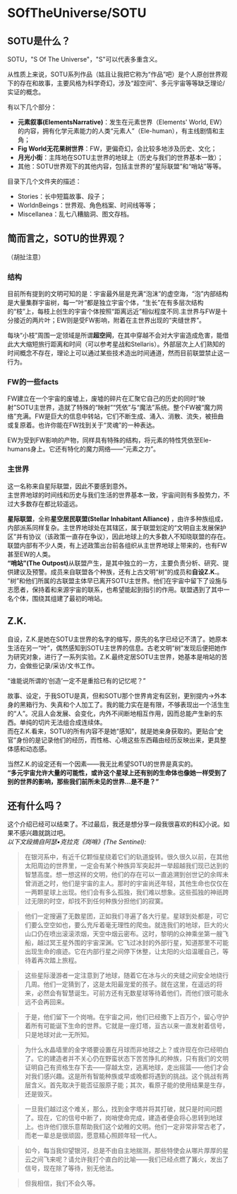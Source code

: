 # SOfTheUniverse/SOTU
## SOTU是什么？
SOTU，"S Of The Universe"，"S"可以代表多重含义。

从性质上来说，SOTU系列作品（姑且让我把它称为“作品”吧）是个人原创世界观下的存在和故事，主要风格为科学奇幻，涉及“超空间”、多元宇宙等等缺乏理论/实证的概念。

有以下几个部分：
- **元素叙事(ElementsNarrative)**：发生在元素世界（Elements' World, EW）的内容，拥有化学元素能力的人类“元素人”（Ele-human），有主线剧情和主角；
- **Fig World无花果树世界**：FW，更偏奇幻，会比较多地涉及历史、文化；
- **月光小街**：主阵地在SOTU主世界的地球上（历史与我们的世界基本一致）；
- 其他：SOTU世界观下的其他内容，包括主世界的“星际联盟”和“哨站”等等。

目录下几个文件夹的描述：
- Stories：长中短篇故事、段子；
- WorldnBeings：世界观、角色档案、时间线等等；
- Miscellanea：乱七八糟脑洞、图文存档。
## 简而言之，SOTU的世界观？
（胡扯注意）
### 结构
目前所有提到的文明可知的是：宇宙最外层是充满“泡沫”的虚空海，“泡”内部结构是大量集群宇宙树，每一“叶”都是独立宇宙个体，“生长”在有多层次结构的“枝”上，每枝上创生的宇宙个体按照“距离远近”相似程度不同.主世界与FW是十分接近的两片叶；EW则是受FW影响，附着在主世界出现的“夹缝世界”。

每块“小枝”周围一定领域是所谓**超空间**，在其中穿越不会对大宇宙造成危害，能借此大大缩短旅行距离和时间（可以参考星战和Stellaris）。外部层次上人们熟知的时间概念不存在，理论上可以通过某些技术造出时间通道，然而目前联盟禁止这一行为。
### FW的一些facts
FW建立在一个宇宙的废墟上，废墟的碎片在汇聚它自己的历史的同时“映射”SOTU主世界，造就了特殊的“映射”“凭依”与“魔法”系统。整个FW被“魔力网络”充满。FW是巨大的信息中转站，它们不断生成、涌入、消散、流失，被扭曲或复原着。也许你能在FW找到关于“灵魂”的一种表达。

EW为受到FW影响的产物，同样具有特殊的结构，将元素的特性凭依至Ele-humans身上。它还有特化的魔力网络——“元素之力”。
### 主世界
这一名称来自星际联盟，因此不要感到意外。<br>
主世界地球的时间线和历史与我们生活的世界基本一致，宇宙间则有多股势力，不过大多数存在都比较遥远。

**星际联盟**，全称**星空居民联盟(Stellar Inhabitant Alliance)**
，由许多种族组成，内部派系同样复杂。主世界地球处在其辖区，属于联盟划定的“文明自主发展保护区”并有协议（该政策一直存在争议），因此地球上的大多数人不知晓联盟的存在。联盟内部有不少人类，有上述政策出台前各组织从主世界地球上带来的，也有FW甚至EW的人类。<br>
<b>“哨站”(The Outpost)</b>从联盟产生，是其中独立的一方，主要负责分析、研究、提供建议及预警。成员来自联盟各个种族，还有上古文明“树”的成员和<b>自设Z.K.</b>。<br>
“树”和他们所属的古联盟主体早已离开SOTU主世界。他们在宇宙中留下了设施与志愿者，保持着和来源宇宙的联系，也希望能起到指引的作用。联盟遇到了其中一名个体，围绕其组建了最初的哨站。
## Z.K.
自设，Z.K.是她在SOTU主世界的名字的缩写，原先的名字已经记不清了。她原本生活在另一“叶”，偶然感知到SOTU主世界的信息。古老文明“树”发现后便把她作为研究对象，进行了一系列实验。Z.K.最终定居SOTU主世界，她基本是哨站的苦力，会做些记录/采访/文书工作。

“谁能说所谓的‘创造’一定不是重拾已有的记忆呢？”

故事、设定，于我SOTU是真，但和SOTU那个世界肯定有区别，更别提内→外本身的黑箱行为、失真和个人加工了。我的能力实在是有限，不够表现出一个活生生的“人”。况且人会发展、会变化，内外不间断地相互作用，因而总能产生新的东西。单纯的切片无法组合成连续体。<br>
而在Z.K.看来，SOTU的所有内容不是她“感知”，就是她亲身获取的。更贴合“史官”身份的是记录他们的经历，而性格、心境这些东西藉由经历反映出来，更具整体感和动态感。

当然Z.K.的设定还有一个因素——我无比希望SOTU的世界是真实的。<br>
**“多元宇宙允许大量的可能性，或许这个星球上还有别的生命体也像她一样受到了别的世界的影响，那些我们前所未见的世界…是不是？”**
## 还有什么吗？
这个介绍已经可以结束了。不过最后，我还是想分享一段我很喜欢的科幻小说。如果不感兴趣就跳过吧。<br>
*以下文段摘自阿瑟•克拉克《岗哨》(The Sentinel):*

>在银河系中，有近千亿颗恒星绕着它们的轨道旋转。很久很久以前，在其他太阳周边的世界里，一定会有某个种族异军突起并一举超越我们现已达到的智慧高度。想一想这样的文明，他们的存在可以一直追溯到创世记的余晖未曾消逝之时，他们是宇宙的主人。那时的宇宙尚还年轻，其他生命也仅仅在一两颗星球上出现。他们会有多么孤独，我们难以想象。这些孤独的神祇跨过无限的时空，却找不到任何种族分担他们的寂寞。

>他们一定搜遍了无数星团，正如我们寻遍了各大行星。星球到处都是，可它们要么空空如也，要么充斥着毫无理性的爬虫。就连我们的地球，巨大的火山口仍在喷出滚滚浓烟，天空中烟云密布。这时，黎明的众神乘坐第一艘飞船，越过冥王星外围的宇宙深渊。它飞过冰封的外部行星，知道那里不可能出现生命的痕迹。它在内部行星之间停下休整，让太阳的火焰温暖自己，等待着再次踏上旅程。

>这些星际漫游者一定注意到了地球，随着它在冰与火的夹缝之间安全地绕行几周。他们一定猜到了，这是太阳最宠爱的孩子。就在这里，在遥远的将来，必然会有智慧诞生。可前方还有无数星球等待着他们，而他们很可能永远不会再回来。

>于是，他们留下一个岗哨。在宇宙之间，他们已经撒下上百万个，留心守护着所有可能诞下生命的世界。它就是一座灯塔，亘古以来一直发射着信号，只是地球对此一无所知。

>为什么水晶墙里的金字塔要设置在月球而非地球之上？或许现在你已经明白了。它的建造者并不关心仍在野蛮状态下苦苦挣扎的种族，只有我们的文明证明自己有资格生存下去——穿越太空，逃离地球，走出摇篮——他们才会对我们感兴趣。这是所有智能种族或早或晚都将遇到的挑战。这个挑战有两层含义。首先取决于能否征服原子能；其次，看原子能的使用结果是生存，还是毁灭。

>一旦我们越过这个难关，那么，找到金字塔并将其打破，就只是时间问题了。现在，它的信号中断了，岗哨使命完成，建造者便会将心思转到地球上。也许他们很乐意帮助我们这个幼稚的文明。他们一定非常非常古老了，而老一辈总是很顽固，愿意精心照顾年轻一代人。

>如今，每当我仰望银河，总是不由自主地揣测，那些特使会从哪片厚厚的星云之间飞来呢？请允许我打个直白的比喻——我们已经点燃了篝火，发出了信号，现在除了等待，别无他法。

>但我相信，我们不会久等。

